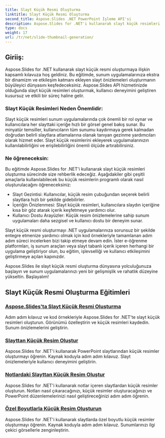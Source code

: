 ```yaml
---
title: Slayt Küçük Resmi Oluşturma
linktitle: Slayt Küçük Resmi Oluşturma
second_title: Aspose.Slides .NET PowerPoint İşleme API'si
description: Aspose.Slides for .NET'i kullanarak slayt küçük resimleri oluşturmayı öğrenin. Dinamik slayt önizlemeleri oluşturmaya yönelik kod örnekleri içeren adım adım eğitim. Bu güçlü özellikle sunum uygulamalarınızı geliştirin.
type: docs
weight: 17
url: /tr/net/slide-thumbnail-generation/
---
```


## Giriiş:

Aspose.Slides for .NET kullanarak slayt küçük resmi oluşturmaya ilişkin kapsamlı kılavuza hoş geldiniz. Bu eğitimde, sunum uygulamalarınıza ekstra bir dinamizm ve etkileşim katmanı ekleyen slayt önizlemeleri oluşturmanın büyüleyici dünyasını keşfedeceksiniz. Aspose.Slides API hizmetinizde olduğunda slayt küçük resimleri oluşturmak, kullanıcı deneyimini geliştiren kusursuz ve etkili bir süreç haline gelir.

### Slayt Küçük Resimleri Neden Önemlidir:

Slayt küçük resimleri sunum uygulamalarında çok önemli bir rol oynar ve kullanıcılara her slayttaki içeriğe hızlı bir görsel genel bakış sunar. Bu minyatür temsiller, kullanıcıların tüm sunumu kaydırmaya gerek kalmadan doğrudan belirli slaytlara atlamalarına olanak tanıyan gezinme yardımcıları olarak hizmet eder. Slayt küçük resimlerini ekleyerek uygulamalarınızın kullanılabilirliğini ve erişilebilirliğini önemli ölçüde artırabilirsiniz.

### Ne öğreneceksin:

Bu eğitimde Aspose.Slides for .NET'i kullanarak slayt küçük resimleri oluşturma sürecinde size rehberlik edeceğiz. Aşağıdakiler gibi çeşitli amaçlarla kullanılabilecek bu küçük resimlerin programlı olarak nasıl oluşturulacağını öğreneceksiniz:

- Slayt Gezintisi: Kullanıcılar, küçük resim çubuğundan seçerek belirli slaytlara hızlı bir şekilde gidebilirler.
- İçeriğin Önizlenmesi: Slayt küçük resimleri, kullanıcılara slaydın içeriğine kısa bir göz atarak içerik keşfetmeye yardımcı olur.
- Kullanıcı Dostu Arayüzler: Küçük resim önizlemelerine sahip sunum uygulamaları daha sezgisel ve kullanıcı dostu bir deneyim sunar.

Slayt küçük resmi oluşturmayı .NET uygulamalarınıza sorunsuz bir şekilde entegre etmenize yardımcı olmak için kod örnekleriyle tamamlanan adım adım süreci incelerken bizi takip etmeye devam edin. İster e-öğrenme platformları, iş sunum araçları veya slayt tabanlı içerik içeren herhangi bir uygulama geliştiriyor olun, bu eğitim, işlevselliği ve kullanıcı etkileşimini geliştirmeye açılan kapınızdır.

Aspose.Slides ile slayt küçük resmi oluşturma dünyasına yolculuğunuza başlayın ve sunum uygulamalarınızı yeni bir gelişmişlik ve rahatlık düzeyine yükseltin. Başlayalım!

## Slayt Küçük Resmi Oluşturma Eğitimleri
### [Aspose.Slides'ta Slayt Küçük Resmi Oluşturma](./slide-thumbnail-generation/)
Adım adım kılavuz ve kod örnekleriyle Aspose.Slides for .NET'te slayt küçük resimleri oluşturun. Görünümü özelleştirin ve küçük resimleri kaydedin. Sunum önizlemelerini geliştirin.
### [Slayttan Küçük Resim Oluştur](./generate-thumbnail-from-slide/)
Aspose.Slides for .NET'i kullanarak PowerPoint slaytlarından küçük resimler oluşturmayı öğrenin. Kaynak koduyla adım adım kılavuz. Slayt önizlemeleriyle kullanıcı deneyimini geliştirin.
### [Notlardaki Slayttan Küçük Resim Oluştur](./generate-thumbnail-from-slide-in-notes/)
Aspose.Slides for .NET'i kullanarak notlar içeren slaytlardan küçük resimler oluşturun. Notları nasıl çıkaracağınızı, küçük resimler oluşturacağınızı ve PowerPoint düzenlemelerinizi nasıl geliştireceğinizi adım adım öğrenin. 
### [Özel Boyutlarla Küçük Resim Oluşturun](./generate-thumbnail-with-custom-dimensions/)
Aspose.Slides for .NET'i kullanarak slaytlarda özel boyutlu küçük resimler oluşturmayı öğrenin. Kaynak koduyla adım adım kılavuz. Sunumlarınızı ilgi çekici görsellerle zenginleştirin. 